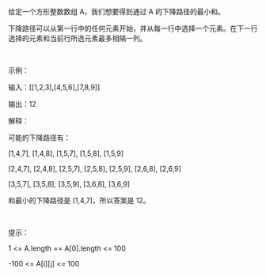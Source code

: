 给定一个方形整数数组 A，我们想要得到通过 A 的下降路径的最小和。

下降路径可以从第一行中的任何元素开始，并从每一行中选择一个元素。在下一行选择的元素和当前行所选元素最多相隔一列。

 

示例：

输入：[[1,2,3],[4,5,6],[7,8,9]]

输出：12

解释：

可能的下降路径有：

[1,4,7], [1,4,8], [1,5,7], [1,5,8], [1,5,9]

[2,4,7], [2,4,8], [2,5,7], [2,5,8], [2,5,9], [2,6,8], [2,6,9]

[3,5,7], [3,5,8], [3,5,9], [3,6,8], [3,6,9]

和最小的下降路径是 [1,4,7]，所以答案是 12。

 

提示：

1 <= A.length == A[0].length <= 100

-100 <= A[i][j] <= 100
